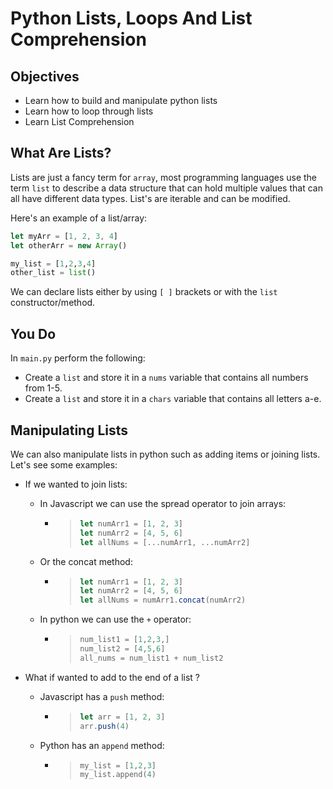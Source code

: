 # Python Lists, Loops And List Comprehension

## Objectives

- Learn how to build and manipulate python lists
- Learn how to loop through lists
- Learn List Comprehension

## What Are Lists?

Lists are just a fancy term for `array`, most programming languages use the term `list` to describe a data structure that can hold multiple values that can all have different data types. List's are iterable and can be modified.

Here's an example of a list/array:

```js
let myArr = [1, 2, 3, 4]
let otherArr = new Array()
```

```python
my_list = [1,2,3,4]
other_list = list()
```

We can declare lists either by using `[ ]` brackets or with the `list` constructor/method.

## You Do

In `main.py` perform the following:

- Create a `list` and store it in a `nums` variable that contains all numbers from 1-5.
- Create a `list` and store it in a `chars` variable that contains all letters a-e.

## Manipulating Lists

We can also manipulate lists in python such as adding items or joining lists. Let's see some examples:

- If we wanted to join lists:

  - In Javascript we can use the spread operator to join arrays:

    - > ```js
      > let numArr1 = [1, 2, 3]
      > let numArr2 = [4, 5, 6]
      > let allNums = [...numArr1, ...numArr2]
      > ```

  - Or the concat method:
    - > ```js
      > let numArr1 = [1, 2, 3]
      > let numArr2 = [4, 5, 6]
      > let allNums = numArr1.concat(numArr2)
      > ```
  - In python we can use the `+` operator:
    - > ```python
      > num_list1 = [1,2,3,]
      > num_list2 = [4,5,6]
      > all_nums = num_list1 + num_list2
      > ```

- What if wanted to add to the end of a list ?

  - Javascript has a `push` method:

    - > ```js
      > let arr = [1, 2, 3]
      > arr.push(4)
      > ```

  - Python has an `append` method:
    - > ```py
      > my_list = [1,2,3]
      > my_list.append(4)
      > ```
